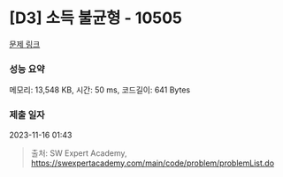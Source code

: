 # [D3] 소득 불균형 - 10505 

[문제 링크](https://swexpertacademy.com/main/code/problem/problemDetail.do?contestProbId=AXNP4CvauaMDFAXS) 

### 성능 요약

메모리: 13,548 KB, 시간: 50 ms, 코드길이: 641 Bytes

### 제출 일자

2023-11-16 01:43



> 출처: SW Expert Academy, https://swexpertacademy.com/main/code/problem/problemList.do
